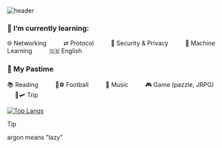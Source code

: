 ![header](https://capsule-render.vercel.app/api?type=waving&color=gradient&height=300&section=header&text=jargonargon&fontSize=50&animation=fadeIn)

### 🌱 I’m currently learning:
🌐 Networking &emsp;  &emsp; ⇄ Protocol  &emsp;  &emsp;  🔐 Security & Privacy &emsp;  &emsp; 🧮 Machine Learning &emsp; &emsp; 🇬🇧 English

### 🎉 My Pastime
📚 Reading &emsp; &emsp;  🏴󠁧󠁢󠁥󠁮󠁧󠁿⚽ Football &emsp; &emsp; 🎸 Music &emsp; &emsp; 🎮 Game (pazzle, JRPG) &emsp; &emsp; 🚞🛩️ Trip

[![Top Langs](https://github-readme-stats.vercel.app/api/top-langs/?username=jargonargon&theme=vue-dark&show_icons=true&layout=compact)](https://github.com/jargonargon/github-readme-stats)

> [!TIP]
> argon means "lazy"

